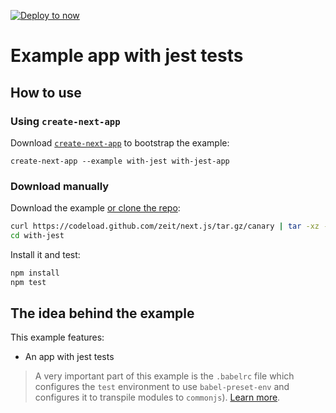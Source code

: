 [![Deploy to now](https://deploy.now.sh/static/button.svg)](https://deploy.now.sh/?repo=https://github.com/zeit/next.js/tree/master/examples/with-jest)
# Example app with jest tests

## How to use

### Using `create-next-app`

Download [`create-next-app`](https://github.com/segmentio/create-next-app) to bootstrap the example:

```
create-next-app --example with-jest with-jest-app
```

### Download manually

Download the example [or clone the repo](https://github.com/zeit/next.js):

```bash
curl https://codeload.github.com/zeit/next.js/tar.gz/canary | tar -xz --strip=2 next.js-canary/examples/with-jest
cd with-jest
```

Install it and test:

```bash
npm install
npm test
```

## The idea behind the example

This example features:

* An app with jest tests

> A very important part of this example is the `.babelrc` file which configures the `test` environment to use `babel-preset-env` and configures it to transpile modules to `commonjs`). [Learn more](https://github.com/zeit/next.js/issues/2895).
